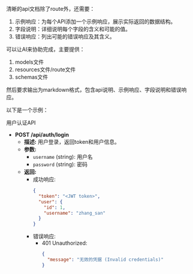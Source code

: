 
清晰的api文档除了route外，还需要：
1. 示例响应：为每个API添加一个示例响应，展示实际返回的数据结构。
2. 字段说明：详细说明每个字段的含义和可能的值。
3. 错误响应：列出可能的错误响应及其含义。


可以让AI来协助完成，主要提供：
1. models文件
2. resources文件/route文件
3. schemas文件

然后要求输出为markdown格式，包含api说明、示例响应、字段说明和错误响应。

以下是一个示例：

用户认证API
- **POST /api/auth/login**
  - **描述:** 用户登录，返回token和用户信息。
  - **参数:** 
    - `username` (string): 用户名
    - `password` (string): 密码
  - **返回:**
    - 成功响应:
      ```json
      {
        "token": "<JWT token>",
        "user": {
          "id": 1,
          "username": "zhang_san"
        }
      }
      ```
    - 错误响应:
      - 401 Unauthorized:
        ```json
        {
          "message": "无效的凭据 (Invalid credentials)"
        }
        ```
